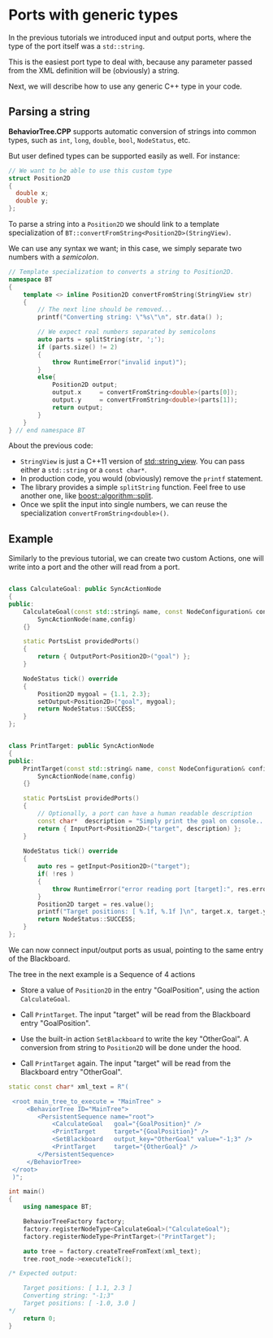 # Ports with generic types

In the previous tutorials we introduced input and output ports, where the
type of the port itself was a `std::string`.

This is the easiest port type to deal with, because any parameter passed
from the XML definition will be (obviously) a string.

Next, we will describe how to use any generic C++ type in your code.

## Parsing a string

__BehaviorTree.CPP__ supports automatic conversion of strings into common
types, such as `int`, `long`, `double`, `bool`, `NodeStatus`, etc.

But user defined types can be supported easily as well. For instance:

```C++
// We want to be able to use this custom type
struct Position2D 
{ 
  double x;
  double y; 
};
```

To parse a string into a `Position2D` we should link to a template 
specialization of `BT::convertFromString<Position2D>(StringView)`.

We can use any syntax we want; in this case, we simply separate two numbers
with a _semicolon_.


```C++
// Template specialization to converts a string to Position2D.
namespace BT
{
    template <> inline Position2D convertFromString(StringView str)
    {
        // The next line should be removed...
        printf("Converting string: \"%s\"\n", str.data() );

        // We expect real numbers separated by semicolons
        auto parts = splitString(str, ';');
        if (parts.size() != 2)
        {
            throw RuntimeError("invalid input)");
        }
        else{
            Position2D output;
            output.x     = convertFromString<double>(parts[0]);
            output.y     = convertFromString<double>(parts[1]);
            return output;
        }
    }
} // end namespace BT
```

About the previous code:

- `StringView` is just a C++11 version of [std::string_view](https://en.cppreference.com/w/cpp/header/string_view). 
   You can pass either a `std::string` or a `const char*`.
-  In production code, you would (obviously) remove the `printf` statement.
-  The library provides a simple `splitString` function. Feel free to use another
   one, like [boost::algorithm::split](onvertFromString<double>).
-  Once we split the input into single numbers, we can reuse the specialization 
   `convertFromString<double>()`.  
   
## Example

Similarly to the previous tutorial, we can create two custom Actions,
one will write into a port and the other will read from a port.


```C++

class CalculateGoal: public SyncActionNode
{
public:
    CalculateGoal(const std::string& name, const NodeConfiguration& config):
        SyncActionNode(name,config)
    {}

    static PortsList providedPorts()
    {
        return { OutputPort<Position2D>("goal") };
    }

    NodeStatus tick() override
    {
        Position2D mygoal = {1.1, 2.3};
        setOutput<Position2D>("goal", mygoal);
        return NodeStatus::SUCCESS;
    }
};


class PrintTarget: public SyncActionNode
{
public:
    PrintTarget(const std::string& name, const NodeConfiguration& config):
        SyncActionNode(name,config)
    {}

    static PortsList providedPorts()
    {
        // Optionally, a port can have a human readable description
        const char*  description = "Simply print the goal on console...";
        return { InputPort<Position2D>("target", description) };
    }
    
    NodeStatus tick() override
    {
        auto res = getInput<Position2D>("target");
        if( !res )
        {
            throw RuntimeError("error reading port [target]:", res.error());
        }
        Position2D target = res.value();
        printf("Target positions: [ %.1f, %.1f ]\n", target.x, target.y );
        return NodeStatus::SUCCESS;
    }
};
```   

We can now connect input/output ports as usual, pointing to the same 
entry of the Blackboard.

The tree in the next example is a Sequence of 4 actions

- Store a value of `Position2D` in the entry "GoalPosition",
  using the action `CalculateGoal`.

- Call `PrintTarget`. The input "target" will be read from the Blackboard
  entry "GoalPosition".

- Use the built-in action `SetBlackboard` to write the key "OtherGoal".
  A conversion from string to `Position2D` will be done under the hood.

- Call `PrintTarget` again. The input "target" will be read from the Blackboard
  entry "OtherGoal".


```C++  
static const char* xml_text = R"(

 <root main_tree_to_execute = "MainTree" >
     <BehaviorTree ID="MainTree">
        <PersistentSequence name="root">
            <CalculateGoal   goal="{GoalPosition}" />
            <PrintTarget     target="{GoalPosition}" />
            <SetBlackboard   output_key="OtherGoal" value="-1;3" />
            <PrintTarget     target="{OtherGoal}" />
        </PersistentSequence>
     </BehaviorTree>
 </root>
 )";

int main()
{
    using namespace BT;

    BehaviorTreeFactory factory;
    factory.registerNodeType<CalculateGoal>("CalculateGoal");
    factory.registerNodeType<PrintTarget>("PrintTarget");

    auto tree = factory.createTreeFromText(xml_text);
    tree.root_node->executeTick();

/* Expected output:

    Target positions: [ 1.1, 2.3 ]
    Converting string: "-1;3"
    Target positions: [ -1.0, 3.0 ]
*/
    return 0;
}
```  






   
